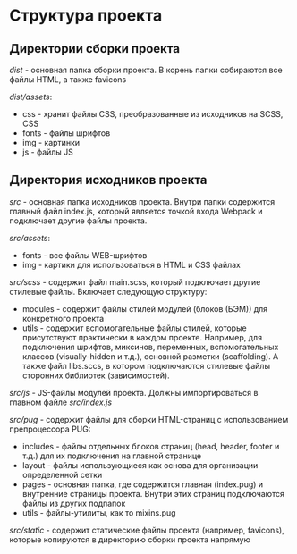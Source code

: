 # Структура проекта

## Директории сборки проекта

*dist* - основная папка сборки проекта. В корень папки собираются все файлы HTML, а также favicons

*dist/assets*:
  * css - хранит файлы CSS, преобразованные из исходников на SCSS, CSS
  * fonts - файлы шрифтов
  * img - картинки
  * js - файлы JS

## Директория исходников проекта

*src* - основная папка исходников проекта. Внутри папки содержится главный файл index.js, который является точкой входа Webpack и подключает другие файлы проекта.

*src/assets*:
  * fonts - все файлы WEB-шрифтов
  * img - картики для использоваться в HTML и CSS файлах

*src/scss* - содержит файл main.scss, который подключает другие стилевые файлы. 
Включает следующую структуру:
  * modules - содержит файлы стилей модулей (блоков (БЭМ)) для конкретного проекта
  * utils - содержит вспомогательные файлы стилей, которые присутствуют практически в каждом проекте. Например, для подключения шрифтов, миксинов, переменных, вспомогательных классов (visually-hidden и т.д.), основной разметки (scaffolding). А также файл libs.sccs, в котором подключаются стилевые файлы сторонних библиотек (зависимостей).

*src/js* - JS-файлы модулей проекта. Должны импортироваться в главном файле *src/index.js*

*src/pug* - содержит файлы для сборки HTML-страниц с использованием препроцессора PUG:
  * includes - файлы отдельных блоков страниц (head, header, footer и т.д.) для их подключения на главной странице
  * layout - файлы использующиеся как основа для организации определенной сетки
  * pages - основная папка, где содержится главная (index.pug) и внутренние страницы проекта. Внутри этих страниц подключаются файлы из других подпапок
  * utils - файлы-утилиты, как то mixins.pug

*src/static* - содержит статические файлы проекта (например, favicons), которые копируются в директорию сборки проекта напрямую

